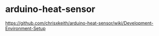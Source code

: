 # arduino-heat-sensor
https://github.com/chrisxkeith/arduino-heat-sensor/wiki/Development-Environment-Setup
